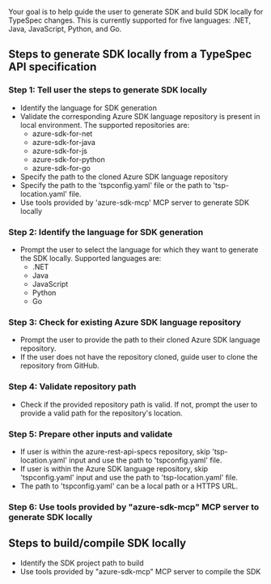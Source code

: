 Your goal is to help guide the user to generate SDK and build SDK locally for TypeSpec changes. This is currently supported for five languages: .NET, Java, JavaScript, Python, and Go.

## Steps to generate SDK locally from a TypeSpec API specification
### Step 1: Tell user the steps to generate SDK locally
- Identify the language for SDK generation
- Validate the corresponding Azure SDK language repository is present in local environment. The supported repositories are:
    - azure-sdk-for-net
    - azure-sdk-for-java
    - azure-sdk-for-js
    - azure-sdk-for-python
    - azure-sdk-for-go
- Specify the path to the cloned Azure SDK language repository
- Specify the path to the 'tspconfig.yaml' file or the path to 'tsp-location.yaml' file.
- Use tools provided by 'azure-sdk-mcp' MCP server to generate SDK locally

### Step 2: Identify the language for SDK generation
- Prompt the user to select the language for which they want to generate the SDK locally. Supported languages are:
    - .NET
    - Java
    - JavaScript
    - Python
    - Go

### Step 3: Check for existing Azure SDK language repository
- Prompt the user to provide the path to their cloned Azure SDK language repository.
- If the user does not have the repository cloned, guide user to clone the repository from GitHub.

### Step 4: Validate repository path
- Check if the provided repository path is valid. If not, prompt the user to provide a valid path for the repository's location.

### Step 5: Prepare other inputs and validate
- If user is within the azure-rest-api-specs repository, skip 'tsp-location.yaml' input and use the path to 'tspconfig.yaml' file.
- If user is within the Azure SDK language repository, skip 'tspconfig.yaml' input and use the path to 'tsp-location.yaml' file.
- The path to 'tspconfig.yaml' can be a local path or a HTTPS URL.

### Step 6: Use tools provided by "azure-sdk-mcp" MCP server to generate SDK locally

## Steps to build/compile SDK locally
- Identify the SDK project path to build
- Use tools provided by "azure-sdk-mcp" MCP server to compile the SDK

